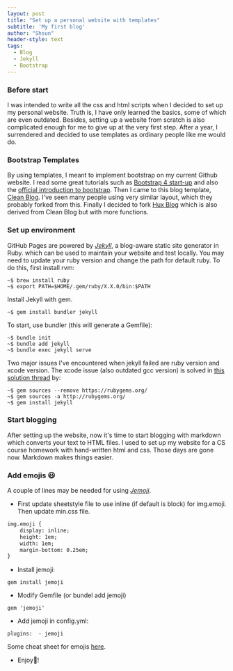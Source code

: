 ```yaml
---
layout: post
title: "Set up a personal website with templates"
subtitle: 'My first blog'
author: "Shsun"
header-style: text
tags:
  - Blog
  - Jekyll
  - Bootstrap
---
```


### Before start
I was intended to write all the css and html scripts when I decided to set up my personal website. Truth is, I have only learned the basics, some of which are even outdated. Besides, setting up a website from scratch is also complicated enough for me to give up at the very first step. After a year, I surrendered and decided to use templates as ordinary people like me would do.

### Bootstrap Templates
By using templates, I meant to implement bootstrap on my current Github website. I read some great tutorials such as [Bootstrap 4 start-up](https://nicolas-van.github.io/bootstrap-4-github-pages/) and also the [official introduction to bootstrap](https://getbootstrap.com/docs/4.3/getting-started/introduction/). Then I came to this blog template, [Clean Blog](https://github.com/BlackrockDigital/startbootstrap-clean-blog). I've seen many people using very similar layout, which they probably forked from this. Finally I decided to fork [Hux Blog](https://huangxuan.me/) which is also derived from Clean Blog but with more functions.  

### Set up environment
GitHub Pages are powered by [_Jekyll_](https://github.com/jekyll/jekyll), a blog-aware static site generator in Ruby. which can be used to maintain your website and test locally. You may need to update your ruby version and change the path for default ruby. To do this, first install rvm:

```console
~$ brew install ruby
~$ export PATH=$HOME/.gem/ruby/X.X.0/bin:$PATH
```

Install Jekyll with gem.
```console
~$ gem install bundler jekyll
```

To start, use bundler (this will generate a Gemfile):
```console
~$ bundle init
~$ bundle add jekyll
~$ bundle exec jekyll serve
```
Two major issues I've encountered when jekyll failed are ruby version and xcode version. The xcode issue (also outdated gcc version) is solved in [this solution thread](https://github.com/juthilo/run-jekyll-on-windows/issues/34) by:
```console
~$ gem sources --remove https://rubygems.org/
~$ gem sources -a http://rubygems.org/
~$ gem install jekyll
```
### Start blogging
After setting up the website, now it's time to start blogging with markdown which converts your text to HTML files. I used to set up my website for a CS course homework with hand-written html and css. Those days are gone now. Markdown makes things easier.

### Add emojis :smiley:

A couple of lines may be needed for using [*Jemoji*](https://github.com/jekyll/jemoji).
* First update sheetstyle file to use inline (if default is block) for img.emoji. Then update min.css file.
```html
img.emoji {
    display: inline;
    height: 1em;
    width: 1em;
    margin-bottom: 0.25em;
}
```
* Install jemoji:
```console
gem install jemoji
```
* Modify Gemfile (or bundel add jemoji)
```console
gem 'jemoji'
```
* Add jemoji in config.yml:
```
plugins:  - jemoji
```
Some cheat sheet for emojis [here](https://www.webfx.com/tools/emoji-cheat-sheet/).
* Enjoy:pig:!
